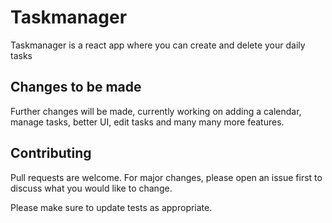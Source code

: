 # Taskmanager

Taskmanager is a react app where you can create and delete your daily tasks 

## Changes to be made

Further changes will be made, currently working on adding a calendar, manage tasks, better UI, edit tasks and many many more features.

## Contributing

Pull requests are welcome. For major changes, please open an issue first
to discuss what you would like to change.

Please make sure to update tests as appropriate.
